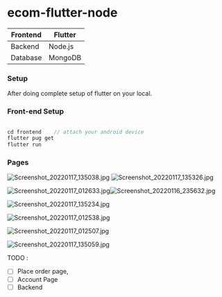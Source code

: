 # ecom-flutter-node

| Frontend | Flutter  |
| --- | --- |
| Backend  | Node.js |
| Database | MongoDB |

### Setup

After doing complete setup of flutter on your local. 

### Front-end Setup

```cpp

cd frontend    // attach your android device 
flutter pug get 
flutter run 

```

### Pages

![Screenshot_20220117_135038.jpg](ecom-flutter-node%20ef67319284424cc2b96aff74d70782b5/Screenshot_20220117_135038.jpg)
![Screenshot_20220117_135326.jpg](ecom-flutter-node%20ef67319284424cc2b96aff74d70782b5/Screenshot_20220117_135326.jpg)


![Screenshot_20220117_012633.jpg](ecom-flutter-node%20ef67319284424cc2b96aff74d70782b5/Screenshot_20220117_012633.jpg)![Screenshot_20220116_235632.jpg](ecom-flutter-node%20ef67319284424cc2b96aff74d70782b5/Screenshot_20220116_235632.jpg)



![Screenshot_20220117_135234.jpg](ecom-flutter-node%20ef67319284424cc2b96aff74d70782b5/Screenshot_20220117_135234.jpg)

![Screenshot_20220117_012538.jpg](ecom-flutter-node%20ef67319284424cc2b96aff74d70782b5/Screenshot_20220117_012538.jpg)

![Screenshot_20220117_012507.jpg](ecom-flutter-node%20ef67319284424cc2b96aff74d70782b5/Screenshot_20220117_012507.jpg)

![Screenshot_20220117_135059.jpg](ecom-flutter-node%20ef67319284424cc2b96aff74d70782b5/Screenshot_20220117_135059.jpg)

TODO : 

- [ ]  Place order page,
- [ ]  Account Page
- [ ]  Backend
